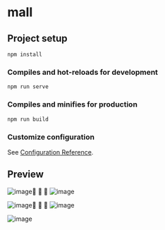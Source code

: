 # mall

## Project setup
```
npm install
```

### Compiles and hot-reloads for development
```
npm run serve
```

### Compiles and minifies for production
```
npm run build
```

### Customize configuration
See [Configuration Reference](https://cli.vuejs.org/config/).


## Preview
![image](https://user-images.githubusercontent.com/51031322/149376407-942c4ab2-3ed8-484c-9fbf-cf881ecb28eb.png)🌳  🌳  🌳
![image](https://user-images.githubusercontent.com/51031322/149376487-d23ce3d9-9eab-4dfe-b2c1-efea99275fec.png) 


![image](https://user-images.githubusercontent.com/51031322/149376545-e2ffc15f-cccb-467f-a26a-f169897f3776.png)🌳  🌳  🌳
![image](https://user-images.githubusercontent.com/51031322/149376638-6815452c-3923-4426-bb52-633200632a2c.png)  


![image](https://user-images.githubusercontent.com/51031322/149376277-cfd10750-141c-44cc-a041-57fe1f9faee0.png)
